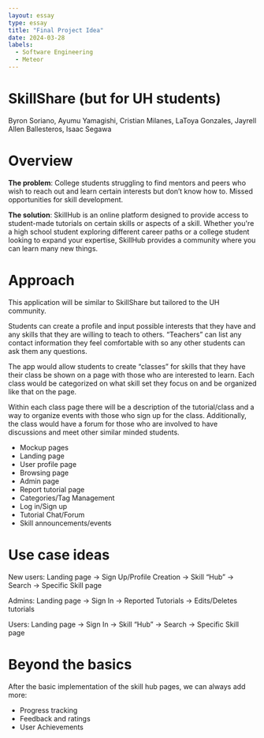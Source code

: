 ```yaml
---
layout: essay
type: essay
title: "Final Project Idea"
date: 2024-03-28
labels:
  - Software Engineering
  - Meteor
---
```


# SkillShare (but for UH students)
Byron Soriano, Ayumu Yamagishi, Cristian Milanes, LaToya Gonzales, Jayrell Allen Ballesteros, Isaac Segawa

# Overview
**The problem**: College students struggling to find mentors and peers who wish to reach out and learn certain interests but don’t know how to. Missed opportunities for skill development.

**The solution**: SkillHub is an online platform designed to provide access to student-made tutorials on certain skills or aspects of a skill. Whether you're a high school student exploring different career paths or a college student looking to expand your expertise, SkillHub provides a community where you can learn many new things.

# Approach
This application will be similar to SkillShare but tailored to the UH community.

Students can create a profile and input possible interests that they have and any skills that they are willing to teach to others. “Teachers” can list any contact information they feel comfortable with so any other students can ask them any questions.

The app would allow students to create “classes” for skills that they have their class be shown on a page with those who are interested to learn. Each class would be categorized on what skill set they focus on and be organized like that on the page.

Within each class page there will be a description of the tutorial/class and a way to organize events with those who sign up for the class. Additionally, the class would have a forum for those who are involved to have discussions and meet other similar minded students.

- Mockup pages
- Landing page
- User profile page
- Browsing page
- Admin page
- Report tutorial page
- Categories/Tag Management 
- Log in/Sign up
- Tutorial Chat/Forum
- Skill announcements/events

# Use case ideas
New users: Landing page -> Sign Up/Profile Creation -> Skill “Hub” -> Search -> Specific Skill page

Admins: Landing page -> Sign In -> Reported Tutorials -> Edits/Deletes tutorials

Users: Landing page -> Sign In -> Skill “Hub” -> Search -> Specific Skill page

# Beyond the basics
After the basic implementation of the skill hub pages, we can always add more:

* Progress tracking
* Feedback and ratings
* User Achievements 

